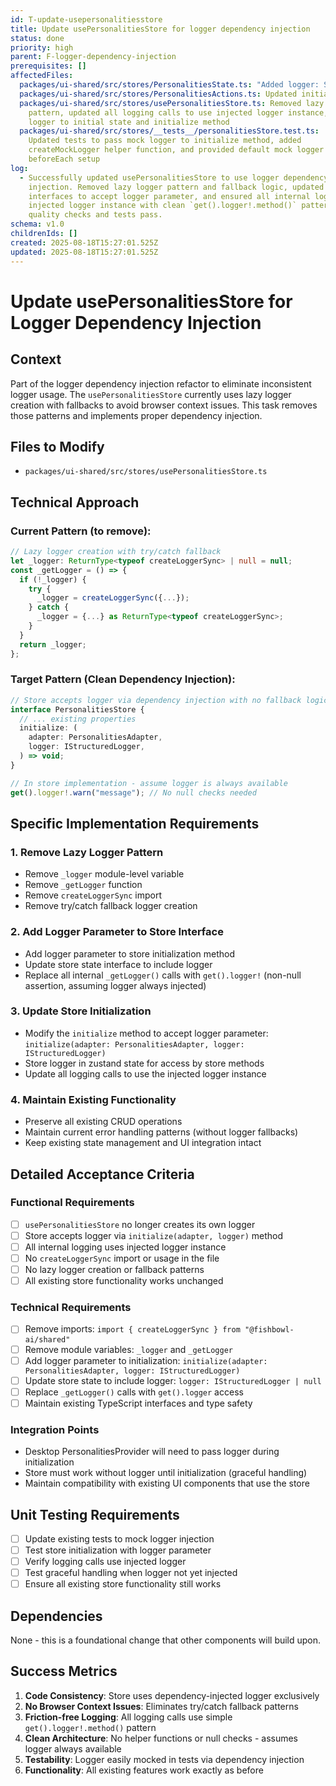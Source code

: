 ```yaml
---
id: T-update-usepersonalitiesstore
title: Update usePersonalitiesStore for logger dependency injection
status: done
priority: high
parent: F-logger-dependency-injection
prerequisites: []
affectedFiles:
  packages/ui-shared/src/stores/PersonalitiesState.ts: "Added logger: StructuredLogger | null property to state interface"
  packages/ui-shared/src/stores/PersonalitiesActions.ts: Updated initialize method signature to accept logger parameter
  packages/ui-shared/src/stores/usePersonalitiesStore.ts: Removed lazy logger
    pattern, updated all logging calls to use injected logger instance, added
    logger to initial state and initialize method
  packages/ui-shared/src/stores/__tests__/personalitiesStore.test.ts:
    Updated tests to pass mock logger to initialize method, added
    createMockLogger helper function, and provided default mock logger in
    beforeEach setup
log:
  - Successfully updated usePersonalitiesStore to use logger dependency
    injection. Removed lazy logger pattern and fallback logic, updated all
    interfaces to accept logger parameter, and ensured all internal logging uses
    injected logger instance with clean `get().logger!.method()` pattern. All
    quality checks and tests pass.
schema: v1.0
childrenIds: []
created: 2025-08-18T15:27:01.525Z
updated: 2025-08-18T15:27:01.525Z
---
```


# Update usePersonalitiesStore for Logger Dependency Injection

## Context

Part of the logger dependency injection refactor to eliminate inconsistent logger usage. The `usePersonalitiesStore` currently uses lazy logger creation with fallbacks to avoid browser context issues. This task removes those patterns and implements proper dependency injection.

## Files to Modify

- `packages/ui-shared/src/stores/usePersonalitiesStore.ts`

## Technical Approach

### Current Pattern (to remove):

```typescript
// Lazy logger creation with try/catch fallback
let _logger: ReturnType<typeof createLoggerSync> | null = null;
const _getLogger = () => {
  if (!_logger) {
    try {
      _logger = createLoggerSync({...});
    } catch {
      _logger = {...} as ReturnType<typeof createLoggerSync>;
    }
  }
  return _logger;
};
```

### Target Pattern (Clean Dependency Injection):

```typescript
// Store accepts logger via dependency injection with no fallback logic
interface PersonalitiesStore {
  // ... existing properties
  initialize: (
    adapter: PersonalitiesAdapter,
    logger: IStructuredLogger,
  ) => void;
}

// In store implementation - assume logger is always available
get().logger!.warn("message"); // No null checks needed
```

## Specific Implementation Requirements

### 1. Remove Lazy Logger Pattern

- Remove `_logger` module-level variable
- Remove `_getLogger` function
- Remove `createLoggerSync` import
- Remove try/catch fallback logger creation

### 2. Add Logger Parameter to Store Interface

- Add logger parameter to store initialization method
- Update store state interface to include logger
- Replace all internal `_getLogger()` calls with `get().logger!` (non-null assertion, assuming logger always injected)

### 3. Update Store Initialization

- Modify the `initialize` method to accept logger parameter: `initialize(adapter: PersonalitiesAdapter, logger: IStructuredLogger)`
- Store logger in zustand state for access by store methods
- Update all logging calls to use the injected logger instance

### 4. Maintain Existing Functionality

- Preserve all existing CRUD operations
- Maintain current error handling patterns (without logger fallbacks)
- Keep existing state management and UI integration intact

## Detailed Acceptance Criteria

### Functional Requirements

- [ ] `usePersonalitiesStore` no longer creates its own logger
- [ ] Store accepts logger via `initialize(adapter, logger)` method
- [ ] All internal logging uses injected logger instance
- [ ] No `createLoggerSync` import or usage in the file
- [ ] No lazy logger creation or fallback patterns
- [ ] All existing store functionality works unchanged

### Technical Requirements

- [ ] Remove imports: `import { createLoggerSync } from "@fishbowl-ai/shared"`
- [ ] Remove module variables: `_logger` and `_getLogger`
- [ ] Add logger parameter to initialization: `initialize(adapter: PersonalitiesAdapter, logger: IStructuredLogger)`
- [ ] Update store state to include logger: `logger: IStructuredLogger | null`
- [ ] Replace `_getLogger()` calls with `get().logger` access
- [ ] Maintain existing TypeScript interfaces and type safety

### Integration Points

- Desktop PersonalitiesProvider will need to pass logger during initialization
- Store must work without logger until initialization (graceful handling)
- Maintain compatibility with existing UI components that use the store

## Unit Testing Requirements

- [ ] Update existing tests to mock logger injection
- [ ] Test store initialization with logger parameter
- [ ] Verify logging calls use injected logger
- [ ] Test graceful handling when logger not yet injected
- [ ] Ensure all existing store functionality still works

## Dependencies

None - this is a foundational change that other components will build upon.

## Success Metrics

1. **Code Consistency**: Store uses dependency-injected logger exclusively
2. **No Browser Context Issues**: Eliminates try/catch fallback patterns
3. **Friction-free Logging**: All logging calls use simple `get().logger!.method()` pattern
4. **Clean Architecture**: No helper functions or null checks - assumes logger always available
5. **Testability**: Logger easily mocked in tests via dependency injection
6. **Functionality**: All existing features work exactly as before
